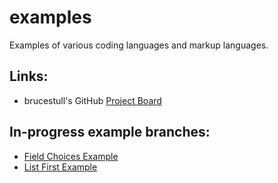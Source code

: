 # examples
Examples of various coding languages and markup languages.

## Links:
* brucestull's GitHub [Project Board](https://github.com/users/brucestull/projects/6)

## In-progress example branches:
* [Field Choices Example](https://github.com/brucestull/examples/tree/4-document-how-choices-works-in-django/django/field_choices)
* [List First Example](https://github.com/brucestull/examples/tree/20-django-list-first-example/django/list_create_views)
